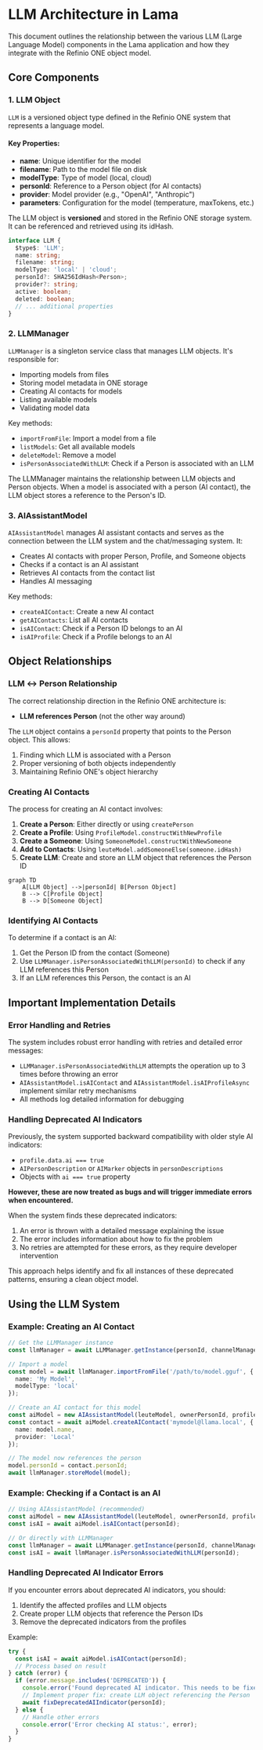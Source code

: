 # LLM Architecture in Lama

This document outlines the relationship between the various LLM (Large Language Model) components in the Lama application and how they integrate with the Refinio ONE object model.

## Core Components

### 1. LLM Object

`LLM` is a versioned object type defined in the Refinio ONE system that represents a language model.

#### Key Properties:
- **name**: Unique identifier for the model
- **filename**: Path to the model file on disk
- **modelType**: Type of model (local, cloud)
- **personId**: Reference to a Person object (for AI contacts)
- **provider**: Model provider (e.g., "OpenAI", "Anthropic")
- **parameters**: Configuration for the model (temperature, maxTokens, etc.)

The LLM object is **versioned** and stored in the Refinio ONE storage system. It can be referenced and retrieved using its idHash.

```typescript
interface LLM {
  $type$: 'LLM';
  name: string;
  filename: string;
  modelType: 'local' | 'cloud';
  personId?: SHA256IdHash<Person>;
  provider?: string;
  active: boolean;
  deleted: boolean;
  // ... additional properties
}
```

### 2. LLMManager

`LLMManager` is a singleton service class that manages LLM objects. It's responsible for:

- Importing models from files
- Storing model metadata in ONE storage
- Creating AI contacts for models
- Listing available models
- Validating model data

Key methods:
- `importFromFile`: Import a model from a file
- `listModels`: Get all available models
- `deleteModel`: Remove a model
- `isPersonAssociatedWithLLM`: Check if a Person is associated with an LLM

The LLMManager maintains the relationship between LLM objects and Person objects. When a model is associated with a person (AI contact), the LLM object stores a reference to the Person's ID.

### 3. AIAssistantModel

`AIAssistantModel` manages AI assistant contacts and serves as the connection between the LLM system and the chat/messaging system. It:

- Creates AI contacts with proper Person, Profile, and Someone objects
- Checks if a contact is an AI assistant
- Retrieves AI contacts from the contact list
- Handles AI messaging

Key methods:
- `createAIContact`: Create a new AI contact
- `getAIContacts`: List all AI contacts
- `isAIContact`: Check if a Person ID belongs to an AI
- `isAIProfile`: Check if a Profile belongs to an AI

## Object Relationships

### LLM ↔ Person Relationship

The correct relationship direction in the Refinio ONE architecture is:
- **LLM references Person** (not the other way around)

The `LLM` object contains a `personId` property that points to the Person object. This allows:
1. Finding which LLM is associated with a Person
2. Proper versioning of both objects independently
3. Maintaining Refinio ONE's object hierarchy

### Creating AI Contacts

The process for creating an AI contact involves:

1. **Create a Person**: Either directly or using `createPerson`
2. **Create a Profile**: Using `ProfileModel.constructWithNewProfile`
3. **Create a Someone**: Using `SomeoneModel.constructWithNewSomeone`
4. **Add to Contacts**: Using `leuteModel.addSomeoneElse(someone.idHash)`
5. **Create LLM**: Create and store an LLM object that references the Person ID

```mermaid
graph TD
    A[LLM Object] -->|personId| B[Person Object]
    B --> C[Profile Object]
    B --> D[Someone Object]
```

### Identifying AI Contacts

To determine if a contact is an AI:

1. Get the Person ID from the contact (Someone)
2. Use `LLMManager.isPersonAssociatedWithLLM(personId)` to check if any LLM references this Person
3. If an LLM references this Person, the contact is an AI

## Important Implementation Details

### Error Handling and Retries

The system includes robust error handling with retries and detailed error messages:

- `LLMManager.isPersonAssociatedWithLLM` attempts the operation up to 3 times before throwing an error
- `AIAssistantModel.isAIContact` and `AIAssistantModel.isAIProfileAsync` implement similar retry mechanisms
- All methods log detailed information for debugging

### Handling Deprecated AI Indicators

Previously, the system supported backward compatibility with older style AI indicators:
- `profile.data.ai === true`
- `AIPersonDescription` or `AIMarker` objects in `personDescriptions`
- Objects with `ai === true` property

**However, these are now treated as bugs and will trigger immediate errors when encountered.**

When the system finds these deprecated indicators:
1. An error is thrown with a detailed message explaining the issue
2. The error includes information about how to fix the problem
3. No retries are attempted for these errors, as they require developer intervention

This approach helps identify and fix all instances of these deprecated patterns, ensuring a clean object model.

## Using the LLM System

### Example: Creating an AI Contact

```typescript
// Get the LLMManager instance
const llmManager = await LLMManager.getInstance(personId, channelManager, leuteModel);

// Import a model
const model = await llmManager.importFromFile('/path/to/model.gguf', {
  name: 'My Model',
  modelType: 'local'
});

// Create an AI contact for this model
const aiModel = new AIAssistantModel(leuteModel, ownerPersonId, profileId, appModel);
const contact = await aiModel.createAIContact('mymodel@llama.local', {
  name: model.name,
  provider: 'Local'
});

// The model now references the person
model.personId = contact.personId;
await llmManager.storeModel(model);
```

### Example: Checking if a Contact is an AI

```typescript
// Using AIAssistantModel (recommended)
const aiModel = new AIAssistantModel(leuteModel, ownerPersonId, profileId, appModel);
const isAI = await aiModel.isAIContact(personId);

// Or directly with LLMManager
const llmManager = await LLMManager.getInstance(personId, channelManager, leuteModel);
const isAI = await llmManager.isPersonAssociatedWithLLM(personId);
```

### Handling Deprecated AI Indicator Errors

If you encounter errors about deprecated AI indicators, you should:

1. Identify the affected profiles and LLM objects
2. Create proper LLM objects that reference the Person IDs
3. Remove the deprecated indicators from the profiles

Example:

```typescript
try {
  const isAI = await aiModel.isAIContact(personId);
  // Process based on result
} catch (error) {
  if (error.message.includes('DEPRECATED')) {
    console.error('Found deprecated AI indicator. This needs to be fixed!');
    // Implement proper fix: create LLM object referencing the Person
    await fixDeprecatedAIIndicator(personId);
  } else {
    // Handle other errors
    console.error('Error checking AI status:', error);
  }
}
``` 